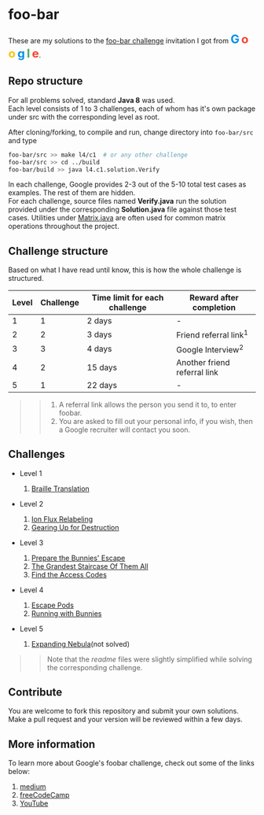 # foo-bar

These are my solutions to the [foo-bar challenge](#more-information) invitation
I got from
<span style="color: #0091ea; font-weight:bold; font-size: x-large">G</span>
<span style="color: #f44336; font-weight:bold; font-size: x-large">o</span>
<span style="color: #ffc107; font-weight:bold; font-size: x-large">o</span>
<span style="color: #0091ea; font-weight:bold; font-size: x-large">g</span>
<span style="color: #4caf50; font-weight:bold; font-size: x-large">l</span>
<span style="color: #f44336; font-weight:bold; font-size: x-large">e</span>.

## Repo structure

For all problems solved, standard **Java 8** was used.  
Each level consists of 1 to 3 challenges, each of whom
has it's own package under src with the corresponding level as root.

After cloning/forking, to compile and run, change directory into `foo-bar/src`
and type

```bash
foo-bar/src >> make l4/c1  # or any other challenge
foo-bar/src >> cd ../build
foo-bar/build >> java l4.c1.solution.Verify
```

In each challenge, Google provides 2-3 out of the 5-10 total
test cases as examples. The rest of them are hidden.  
For each challenge, source files named **Verify.java**
run the solution provided under the corresponding
**Solution.java** file against those test cases.
Utilities under [Matrix.java](./src/utils/Matrix.java) are often used
for common matrix operations throughout the project.

## Challenge structure

Based on what I have read until know, this is how the whole challenge
is structured.

| Level | Challenge | Time limit **for each challenge** | Reward after completion             |
|-------|-----------|-----------------------------------|-------------------------------------|
| 1     | 1         | 2 days                            | -                                   |
| 2     | 2         | 3 days                            | Friend referral link<sup>1</sup>    |
| 3     | 3         | 4 days                            | Google Interview<sup>2</sup>        |
| 4     | 2         | 15 days                           | Another friend referral link        |
| 5     | 1         | 22 days                           | -                                   |

>> 1. A referral link allows the person you send it to, to enter foobar.
>> 2. You are asked to fill out your personal info, if you wish, then
 a Google recruiter will contact you soon.

## Challenges

* Level 1

  1. [Braille Translation](./src/l1/readme.txt)

* Level 2
  1. [Ion Flux Relabeling](./src/l2/c1/readme.txt)
  2. [Gearing Up for Destruction](./src/l2/c2/readme.txt)

* Level 3

  1. [Prepare the Bunnies' Escape](./src/l3/c1/readme.txt)
  2. [The Grandest Staircase Of Them All](./src/l3/c2/readme.txt)
  3. [Find the Access Codes](./src/l3/c3/readme.txt)

* Level 4

  1. [Escape Pods](./src/l4/c1/readme.txt)
  2. [Running with Bunnies](./src/l4/c2/readme.txt)

* Level 5

  1. [Expanding Nebula](./src/l5/readme.txt)(not solved)

>> Note that the *readme* files were slightly simplified
while solving the corresponding challenge.

## Contribute

You are welcome to fork this repository and submit your own solutions.
Make a pull request and your version will be reviewed within a few days.

## More information

To learn more about Google's foobar challenge,
check out some of the links below:

1. [medium](https://medium.com/chingu/my-experience-with-the-google-foobar-challenge-and-tips-on-what-to-do-if-you-get-it-9848d31d3d20)
2. [freeCodeCamp](https://www.freecodecamp.org/news/the-foobar-challenge-googles-hidden-test-for-developers-ed8027c1184/)
3. [YouTube](https://www.youtube.com/watch?v=FHQAj9iYPg0)
